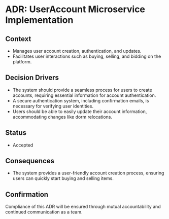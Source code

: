# ADR: UserAccount Microservice Implementation

## Context
* Manages user account creation, authentication, and updates.
* Facilitates user interactions such as buying, selling, and bidding on the platform.

## Decision Drivers
* The system should provide a seamless process for users to create accounts, requiring essential information for account authentication.
* A secure authentication system, including confirmation emails, is necessary for verifying user identities.
* Users should be able to easily update their account information, accommodating changes like dorm relocations.

## Status
* Accepted

## Consequences
* The system provides a user-friendly account creation process, ensuring users can quickly start buying and selling items.

## Confirmation
Compliance of this ADR will be ensured through mutual accountability and continued communication as a team.
